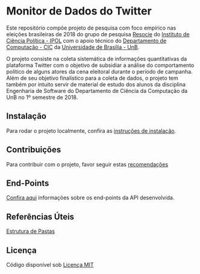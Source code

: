 # Monitor de Dados do Twitter

Este repositório compõe projeto de pesquisa com foco empírico nas eleições brasileiras de 2018 do grupo de pesquisa [Resocie](http://resocie.org) do [Instituto de Ciência Política - IPOL](http://ipol.unb.br/) com o apoio técnico do [Departamento de Computação - CIC](http://www.cic.unb.br/) da [Universidade de Brasília - UnB](http://unb.br).

O projeto consiste na coleta sistemática de informações quantitativas da plataforma Twitter com o objetivo de subsidiar a análise do comportamento político de alguns atores da cena eleitoral durante o período de campanha. Além de seu objetivo finalístico para a coleta de dados, o projeto tem também por intuito servir de material de estudo dos alunos da disciplina Engenharia de Software do Departamento de Ciência da Computação da UnB no 1º semestre de 2018.


## Instalação
Para rodar o projeto localmente, confira as [instruções de instalação](https://github.com/unb-cic-esw/twitter-data-monitor/blob/master/docs/RUNNINGLOCALLY.md).


## Contribuições
Para contribuir com o projeto, favor seguir estas [recomendações](https://github.com/unb-cic-esw/twitter-data-monitor/blob/master/docs/CONTRIBUTING.md)

## End-Points
[Confira aqui](https://github.com/unb-cic-esw/twitter-data-monitor/blob/master/docs/ENDPOINTS.md) informações sobre os end-points da API desenvolvida.


## Referências Úteis
[Estrutura de Pastas](https://github.com/unb-cic-esw/twitter-data-monitor/blob/master/docs/folder_structure.md)


## Licença
Código disponível sob [Licença MIT](LICENSE)

